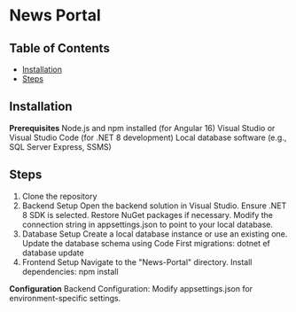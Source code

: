 # News Portal

## Table of Contents
- [Installation](#Installation)
- [Steps](#Steps)

## Installation
  **Prerequisites**
    Node.js and npm installed (for Angular 16)
    Visual Studio or Visual Studio Code (for .NET 8 development)
    Local database software (e.g., SQL Server Express, SSMS)

## Steps
1. Clone the repository
2. Backend Setup
   Open the backend solution in Visual Studio.
			Ensure .NET 8 SDK is selected.
			Restore NuGet packages if necessary.
			Modify the connection string in appsettings.json to point to your local database.
3. Database Setup
   Create a local database instance or use an existing one.
   Update the database schema using Code First migrations: dotnet ef database update
4. Frontend Setup
   Navigate to the "News-Portal" directory.
   Install dependencies: npm install

**Configuration**
	Backend Configuration: Modify appsettings.json for environment-specific settings.
 
